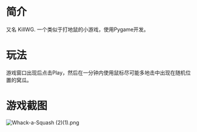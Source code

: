 # 简介
又名 KillWG. 一个类似于打地鼠的小游戏，使用Pygame开发。

# 玩法
游戏窗口出现后点击Play，然后在一分钟内使用鼠标尽可能多地击中出现在随机位置的窝瓜。

# 游戏截图

![Whack-a-Squash (2)(1).png](https://s2.loli.net/2023/12/09/hO2bSIJcu4ksyoR.png)
